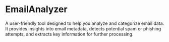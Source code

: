 # EmailAnalyzer
A user-friendly tool designed to help you analyze and categorize email data. It provides insights into email metadata, detects potential spam or phishing attempts, and extracts key information for further processing.
